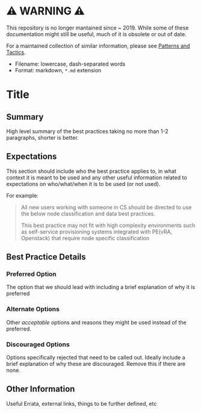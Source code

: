 # ⚠ WARNING ⚠

This repository is no longer mantained since ~ 2019. While some of these documentation might still be useful, much of it is obsolete or out of date.

For a maintained collection of similar information, please see [Patterns and Tactics](https://puppet.com/docs/patterns-and-tactics).

* Filename: lowercase, dash-separated words
* Format: markdown, `*.md` extension

# Title

## Summary

High level summary of the best practices taking no more than 1-2 paragraphs, shorter is better.

## Expectations

This section should include who the best practice applies to, in what context it is meant to be used and any other useful information related to expectations on who/what/when it is to be used (or not used).

For example:

> All new users working with someone in CS should be directed to use the below node classification and data best practices.
>
> This best practice may not fit with high complexity environments such as self-service provisioning systems integrated with PE(vRA, Openstack) that require node specific classification

## Best Practice Details

### Preferred Option

The option that we should lead with including a brief explanation of why it is preferred

### Alternate Options

Other *acceptable* options and reasons they might be used instead of the preferred.

### Discouraged Options

Options specifically rejected that need to be called out. Ideally include a brief explanation of why these are discouraged.  Remove this if there are none.

## Other Information

Useful Errata, external links, things to be further defined, etc
